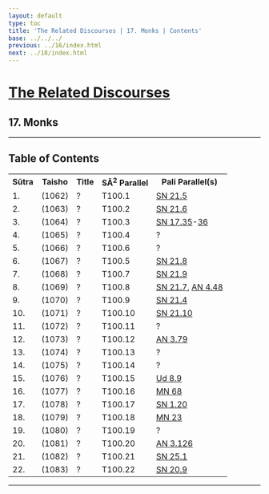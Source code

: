 ```yaml
---
layout: default
type: toc
title: 'The Related Discourses | 17. Monks | Contents'
base: ../../../
previous: ../16/index.html
next: ../18/index.html
---
```


<h1><a href="../index.html">The Related Discourses</a></h1>
<h2>17. Monks</h2>

<hr/>

<h2>Table of Contents</h2>

<table class="ma-toc">
  <th>Sūtra</th>
  <th>Taisho</th>
  <th>Title</th>
  <th>SĀ<sup>2</sup> Parallel</th>
  <th>Pali Parallel(s)</th>

  <tr>
    <td>1.</td>
    <td>(1062)</td>
    <td><a href="SA17_1.html"></a>?</td>
    <td>T100.1</td>
    <td><a href="https://suttacentral.net/sn21.5" target="_blank">SN 21.5</a></td>
  </tr>
  <tr>
    <td>2.</td>
    <td>(1063)</td>
    <td><a href="SA17_2.html"></a>?</td>
    <td>T100.2</td>
    <td><a href="https://suttacentral.net/sn21.6" target="_blank">SN 21.6</a></td>
  </tr>
  <tr>
    <td>3.</td>
    <td>(1064)</td>
    <td><a href="SA17_3.html"></a>?</td>
    <td>T100.3</td>
    <td><a href="https://suttacentral.net/sn17.35" target="_blank">SN 17.35</a>-<a href="https://suttacentral.net/sn17.36" target="_blank">36</a></td>
  </tr>
  <tr>
    <td>4.</td>
    <td>(1065)</td>
    <td><a href="SA17_4.html"></a>?</td>
    <td>T100.4</td>
    <td><a href="https://suttacentral.net/" target="_blank"></a>?</td>
  </tr>
  <tr>
    <td>5.</td>
    <td>(1066)</td>
    <td><a href="SA17_5.html"></a>?</td>
    <td>T100.6</td>
    <td><a href="https://suttacentral.net/" target="_blank"></a>?</td>
  </tr>
  <tr>
    <td>6.</td>
    <td>(1067)</td>
    <td><a href="SA17_6.html"></a>?</td>
    <td>T100.5</td>
    <td><a href="https://suttacentral.net/sn21.8" target="_blank">SN 21.8</a></td>
  </tr>
  <tr>
    <td>7.</td>
    <td>(1068)</td>
    <td><a href="SA17_7.html"></a>?</td>
    <td>T100.7</td>
    <td><a href="https://suttacentral.net/sn21.9" target="_blank">SN 21.9</a></td>
  </tr>
  <tr>
    <td>8.</td>
    <td>(1069)</td>
    <td><a href="SA17_8.html"></a>?</td>
    <td>T100.8</td>
    <td><a href="https://suttacentral.net/sn21.7" target="_blank">SN 21.7</a>, <a href="https://suttacentral.net/an4.48" target="_blank">AN 4.48</a></td>
  </tr>
  <tr>
    <td>9.</td>
    <td>(1070)</td>
    <td><a href="SA17_9.html"></a>?</td>
    <td>T100.9</td>
    <td><a href="https://suttacentral.net/sn21.4" target="_blank">SN 21.4</a></td>
  </tr>
  <tr>
    <td>10.</td>
    <td>(1071)</td>
    <td><a href="SA17_10.html"></a>?</td>
    <td>T100.10</td>
    <td><a href="https://suttacentral.net/sn21.10" target="_blank">SN 21.10</a></td>
  </tr>
  <tr>
    <td>11.</td>
    <td>(1072)</td>
    <td><a href="SA17_11.html"></a>?</td>
    <td>T100.11</td>
    <td><a href="https://suttacentral.net/" target="_blank"></a>?</td>
  </tr>
  <tr>
    <td>12.</td>
    <td>(1073)</td>
    <td><a href="SA17_12.html"></a>?</td>
    <td>T100.12</td>
    <td><a href="https://suttacentral.net/an3.79" target="_blank">AN 3.79</a></td>
  </tr>
  <tr>
    <td>13.</td>
    <td>(1074)</td>
    <td><a href="SA17_13.html"></a>?</td>
    <td>T100.13</td>
    <td><a href="https://suttacentral.net/" target="_blank"></a>?</td>
  </tr>
  <tr>
    <td>14.</td>
    <td>(1075)</td>
    <td><a href="SA17_14.html"></a>?</td>
    <td>T100.14</td>
    <td><a href="https://suttacentral.net/" target="_blank"></a>?</td>
  </tr>
  <tr>
    <td>15.</td>
    <td>(1076)</td>
    <td><a href="SA17_15.html"></a>?</td>
    <td>T100.15</td>
    <td><a href="https://suttacentral.net/ud8.9" target="_blank">Ud 8.9</a></td>
  </tr>
  <tr>
    <td>16.</td>
    <td>(1077)</td>
    <td><a href="SA17_16.html"></a>?</td>
    <td>T100.16</td>
    <td><a href="https://suttacentral.net/mn68" target="_blank">MN 68</a></td>
  </tr>
  <tr>
    <td>17.</td>
    <td>(1078)</td>
    <td><a href="SA17_17.html"></a>?</td>
    <td>T100.17</td>
    <td><a href="https://suttacentral.net/sn1.20" target="_blank">SN 1.20</a></td>
  </tr>
  <tr>
    <td>18.</td>
    <td>(1079)</td>
    <td><a href="SA17_18.html"></a>?</td>
    <td>T100.18</td>
    <td><a href="https://suttacentral.net/mn23" target="_blank">MN 23</a></td>
  </tr>
  <tr>
    <td>19.</td>
    <td>(1080)</td>
    <td><a href="SA17_19.html"></a>?</td>
    <td>T100.19</td>
    <td><a href="https://suttacentral.net/" target="_blank"></a>?</td>
  </tr>
  <tr>
    <td>20.</td>
    <td>(1081)</td>
    <td><a href="SA17_20.html"></a>?</td>
    <td>T100.20</td>
    <td><a href="https://suttacentral.net/an3.126" target="_blank">AN 3.126</a></td>
  </tr>
  <tr>
    <td>21.</td>
    <td>(1082)</td>
    <td><a href="SA17_21.html"></a>?</td>
    <td>T100.21</td>
    <td><a href="https://suttacentral.net/sn25.1" target="_blank">SN 25.1</a></td>
  </tr>
  <tr>
    <td>22.</td>
    <td>(1083)</td>
    <td><a href="SA17_22.html"></a>?</td>
    <td>T100.22</td>
    <td><a href="https://suttacentral.net/sn20.9" target="_blank">SN 20.9</a></td>
  </tr>
</table>

<hr/>